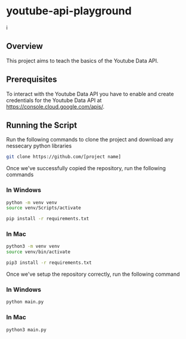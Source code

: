 # youtube-api-playground
i
## Overview

This project aims to teach the basics of the Youtube Data API.

## Prerequisites

To interact with the Youtube Data API you have to enable and create credentials for the Youtube Data API at https://console.cloud.google.com/apis/. 

## Running the Script

Run the following commands to clone the project and download any nessecary python libraries

```bash
git clone https://github.com/[project name]
```

Once we've successfully copied the repository, run the following commands

### In Windows

```bash
python -m venv venv
source venv/Scripts/activate
```

```bash
pip install -r requirements.txt
```

### In Mac

```bash
python3 -m venv venv
source venv/bin/activate
```

```bash
pip3 install -r requirements.txt
```

Once we've setup the repository correctly, run the following command

### In Windows

```bash
python main.py
```

### In Mac

```bash
python3 main.py
```
